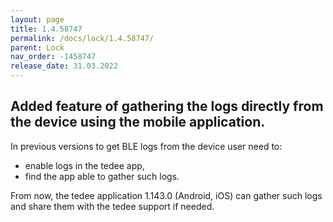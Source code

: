 ```yaml
---
layout: page
title: 1.4.58747
permalink: /docs/lock/1.4.58747/
parent: Lock
nav_order: -1458747
release_date: 31.03.2022
---
```


## Added feature of gathering the logs directly from the device using the mobile application.

In previous versions to get BLE logs from the device user need to:
- enable logs in the tedee app,
- find the app able to gather such logs.

From now, the tedee application 1.143.0 (Android, iOS) can gather such logs and share them with the tedee support if needed.
